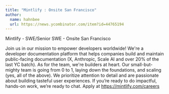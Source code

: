 ```yaml
---
title: "Mintlify : Onsite San Francisco"
author:
  name: hahnbee
  url: https://news.ycombinator.com/item?id=44765194
---
```


<JobNavigation />

Mintlify - SWE&#x2F;Senior SWE - Onsite San Francisco

Join us in our mission to empower developers worldwide! We&#x27;re a developer documentation platform that helps companies build and maintain public-facing documentation (X, Anthropic, Scale AI and over 20% of the last YC batch).
As for the team, we&#x27;re builders at heart. Our small-but-mighty team is going from 0 to 1, laying down the foundations, and scaling (yes, all of the above). We prioritize attention to detail and are passionate about building tasteful user experiences.
If you’re ready to do impactful, hands-on work, we’re ready to chat.
Apply at <a href="https:&#x2F;&#x2F;mintlify.com&#x2F;careers">https:&#x2F;&#x2F;mintlify.com&#x2F;careers</a>
<JobApplication />
